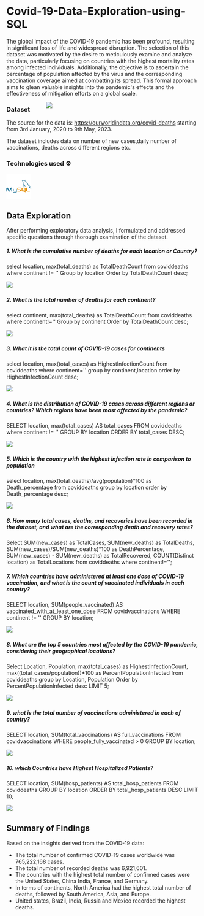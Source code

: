 # Covid-19-Data-Exploration-using-SQL


The global impact of the COVID-19 pandemic has been profound, resulting in significant loss of life and widespread disruption. The selection of this dataset was motivated by the desire to meticulously examine and analyze the data, particularly focusing on countries with the highest mortality rates among infected individuals. Additionally, the objective is to ascertain the percentage of population affected by the virus and the corresponding vaccination coverage aimed at combatting its spread. This formal approach aims to glean valuable insights into the pandemic's effects and the effectiveness of mitigation efforts on a global scale.

<img  align="right" src="https://d.newsweek.com/en/full/2312119/covid-evolution.png?w=1600&h=900&q=88&f=f5fb873dbdfd386fd9a26c6e23a73efd"  width=400 align="Center">

### Dataset
The source for the data is: https://ourworldindata.org/covid-deaths starting from 3rd January, 2020 to 9th May, 2023.

The dataset includes data on number of new cases,daily number of vaccinations, deaths across different regions etc.

### Technologies used ⚙️
 <p> <img src="https://raw.githubusercontent.com/devicons/devicon/master/icons/mysql/mysql-original-wordmark.svg" alt="mysql" width="65" height="65"/> </p>   

## Data Exploration 

After performing exploratory data analysis, I formulated and addressed specific questions through thorough examination of the dataset.


##### 1. What is the cumulative number of deaths for each location or Country?

select location, max(total_deaths) as TotalDeathCount from coviddeaths
where continent != ''
Group by location
Order by TotalDeathCount desc;

<img src="https://github.com/Aishwarya-TheAnalyst/Covid-19-Data-Exploration-using-SQL/blob/main/Images/Total%20deaths%20by%20country.JPG">

##### 2. What is the total number of deaths for each continent?
select continent, max(total_deaths) as TotalDeathCount from coviddeaths
where continent!=''
Group by continent
Order by TotalDeathCount desc;

<img src="https://github.com/Aishwarya-TheAnalyst/Covid-19-Data-Exploration-using-SQL/blob/main/Images/Total%20Deaths%20by%20Continent.JPG">


##### 3. What it is the total count of COVID-19 cases for continents

select location, max(total_cases) as HighestInfectionCount from coviddeaths where continent='' group by continent,location order by HighestInfectionCount desc;

<img src="https://github.com/Aishwarya-TheAnalyst/Covid-19-Data-Exploration-using-SQL/blob/main/Images/Covid%20cases%20by%20continent.JPG">

##### 4. What is the distribution of COVID-19 cases across different regions or countries? Which regions have been most affected by the pandemic?
SELECT location, max(total_cases) AS total_cases
FROM coviddeaths
where continent != ''
GROUP BY location
ORDER BY total_cases DESC;

<img src="https://github.com/Aishwarya-TheAnalyst/Covid-19-Data-Exploration-using-SQL/blob/main/Images/Covid%20cases%20by%20location.JPG">

##### 5.  Which is the country with the highest infection rate in comparison to population

select location, max(total_deaths)/avg(population)*100 as Death_percentage from coviddeaths group by location order by Death_percentage desc;

<img src="https://github.com/Aishwarya-TheAnalyst/Covid-19-Data-Exploration-using-SQL/blob/main/Images/Highest%20Infection%20Rate%20by%20Countries.JPG">

##### 6. How many total cases, deaths, and recoveries have been recorded in the dataset, and what are the corresponding death and recovery rates?

Select SUM(new_cases) as TotalCases,
SUM(new_deaths) as TotalDeaths,
SUM(new_cases)/SUM(new_deaths)*100 as DeathPercentage,
SUM(new_cases) - SUM(new_deaths) as TotalRecovered,
COUNT(Distinct location) as TotalLocations
from coviddeaths
where continent!='';

##### 7. Which countries have administered at least one dose of COVID-19 vaccination, and what is the count of vaccinated individuals in each country?

SELECT location, SUM(people_vaccinated) AS vaccinated_with_at_least_one_dose
FROM covidvaccinations
WHERE continent != ''
GROUP BY location;

<img src="https://github.com/Aishwarya-TheAnalyst/Covid-19-Data-Exploration-using-SQL/blob/main/Images/At%20least%20one%20dose.JPG">

##### 8. What are the top 5 countries most affected by the COVID-19 pandemic, considering their geographical locations?

Select  Location, Population, max(total_cases) as HighestInfectionCount, max((total_cases/population))*100 as PercentPopulationInfected
from coviddeaths
group by Location, Population
Order by  PercentPopulationInfected desc
LIMIT 5;

<img src="https://github.com/Aishwarya-TheAnalyst/Covid-19-Data-Exploration-using-SQL/blob/main/Images/Top%205%20Countries%20affected%20by%20Covid%2019.JPG">

##### 9. what is the total number of vaccinations administered in each of country?

SELECT location, SUM(total_vaccinations) AS full_vaccinations
FROM covidvaccinations
WHERE people_fully_vaccinated > 0
GROUP BY location;

<img src="https://github.com/Aishwarya-TheAnalyst/Covid-19-Data-Exploration-using-SQL/blob/main/Images/Full%20Vaccinations%20in%20each%20country.JPG">

##### 10. which Countries have Highest Hospitalized Patients?

SELECT location, SUM(hosp_patients) AS total_hosp_patients
FROM coviddeaths
GROUP BY location
ORDER BY total_hosp_patients DESC LIMIT 10;

<img src="https://github.com/Aishwarya-TheAnalyst/Covid-19-Data-Exploration-using-SQL/blob/main/Images/Highest%20Hospitalized%20Patients.JPG">


## Summary of Findings
Based on the insights derived from the COVID-19 data: 

* The total number of confirmed COVID-19 cases worldwide was 765,222,168 cases.
* The total number of recorded deaths was 6,921,601.
*  The countries with the highest total number of confirmed cases were the United States, China India, France, and Germany.
*  In terms of continents, North America had the highest total number of deaths, followed by South America, Asia, and Europe.
*  United states, Brazil, India, Russia and Mexico recorded the highest deaths.
  






   

